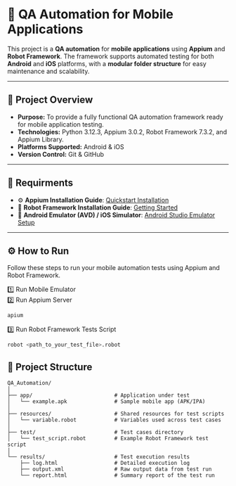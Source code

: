 # 📱 QA Automation for Mobile Applications

This project is a **QA automation** for **mobile applications** using **Appium** and **Robot Framework**. The framework supports automated testing for both **Android** and **iOS** platforms, with a **modular folder structure** for easy maintenance and scalability.

---

## 🚀 Project Overview

- **Purpose:** To provide a fully functional QA automation framework ready for mobile application testing.  
- **Technologies:** Python 3.12.3, Appium 3.0.2, Robot Framework 7.3.2, and Appium Library.  
- **Platforms Supported:** Android & iOS  
- **Version Control:** Git & GitHub  

---

## 📌 Requirments

- ⚙️ **Appium Installation Guide**: [Quickstart Installation](https://appium.io/docs/en/2.0/quickstart/install/)  
- 🤖 **Robot Framework Installation Guide**: [Getting Started](https://docs.robotframework.org/docs/getting_started/testing#install-robot-framework)  
- 📱 **Android Emulator (AVD) / iOS Simulator**: [Android Studio Emulator Setup](https://developer.android.com/studio/run/emulator)  

---

## ⚙️ How to Run

Follow these steps to run your mobile automation tests using Appium and Robot Framework.

1️⃣ Run Mobile Emulator  
2️⃣ Run Appium Server 
```bash
apium
```
3️⃣ Run Robot Framework Tests Script
```bash
robot <path_to_your_test_file>.robot
```



## 📂 Project Structure
```
QA_Automation/
│
├── app/                          # Application under test
│   └── example.apk               # Sample mobile app (APK/IPA)
│
├── resources/                    # Shared resources for test scripts
│   └── variable.robot            # Variables used across test cases
│
├── test/                         # Test cases directory
│   └── test_script.robot         # Example Robot Framework test script
│
└── results/                      # Test execution results
    ├── log.html                  # Detailed execution log
    ├── output.xml                # Raw output data from test run
    └── report.html               # Summary report of the test run

```

